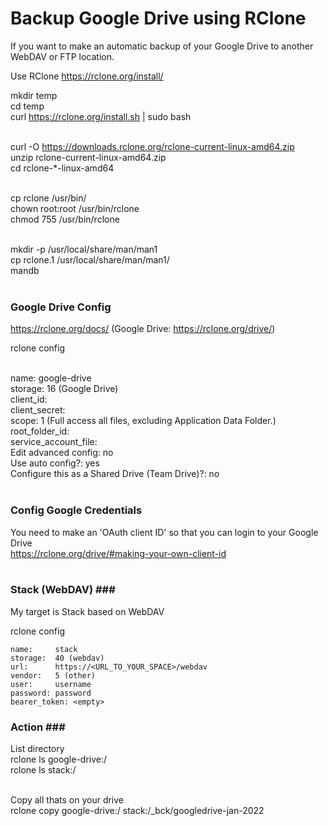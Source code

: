 # Backup Google Drive using RClone

If you want to make an automatic backup of your Google Drive to another WebDAV or FTP location.

Use RClone
  https://rclone.org/install/
  
  mkdir temp<br>
  cd temp<br>
  curl https://rclone.org/install.sh | sudo bash<br><br>
  
  curl -O https://downloads.rclone.org/rclone-current-linux-amd64.zip<br>
  unzip rclone-current-linux-amd64.zip<br>
  cd rclone-*-linux-amd64<br><br>
    
  cp rclone /usr/bin/<br>
  chown root:root /usr/bin/rclone<br>
  chmod 755 /usr/bin/rclone<br><br>
  
  mkdir -p /usr/local/share/man/man1<br>
  cp rclone.1 /usr/local/share/man/man1/<br>
  mandb<br><br>

### Google Drive Config ###
https://rclone.org/docs/ (Google Drive: https://rclone.org/drive/)<p>

rclone config<br><br>
  
  name:                 google-drive<br>
  storage:              16 (Google Drive)<br>
  client_id:            <empty><br>
  client_secret:        <empty><br>
  scope:                1 (Full access all files, excluding Application Data Folder.)<br>
  root_folder_id:       <empty><br>
  service_account_file: <empty><br>
  Edit advanced config: no<br>
  Use auto config?:     yes<br>
  Configure this as a Shared Drive (Team Drive)?: no<br><br>

### Config Google Credentials ###
  You need to make an 'OAuth client ID' so that you can login to your Google Drive<br>
  https://rclone.org/drive/#making-your-own-client-id<br><br>
  
### Stack (WebDAV) ###<br>
  My target is Stack based on WebDAV<p>
  
  rclone config<br>

    name:     stack
    storage:  40 (webdav)
    url:      https://<URL_TO_YOUR_SPACE>/webdav
    vendor:   5 (other)
    user:     username
    password: password
    bearer_token: <empty>
  
 
### Action ###<br>
List directory<br>
  rclone ls google-drive:/<br>
  rclone ls stack:/  <br><br>

Copy all thats on your drive<br>
  rclone copy google-drive:/ stack:/_bck/googledrive-jan-2022
